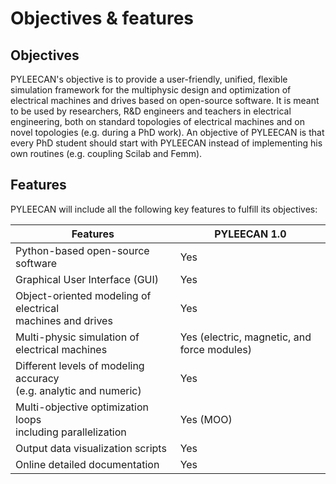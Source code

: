 
Objectives & features
=====================

Objectives
----------

PYLEECAN's objective is to provide a user-friendly, unified, flexible
simulation framework for the multiphysic design and optimization of
electrical machines and drives based on open-source software. It is
meant to be used by researchers, R&D engineers and teachers in
electrical engineering, both on standard topologies of electrical
machines and on novel topologies (e.g. during a PhD work). An objective
of PYLEECAN is that every PhD student should start with PYLEECAN instead
of implementing his own routines (e.g. coupling Scilab and Femm).

Features
--------

PYLEECAN will include all the following key features to fulfill its
objectives:


| Features                                                                | PYLEECAN 1.0                                |
| ----------------------------------------------------------------------- | ------------------------------------------- |
| Python-based open-source software                                       | Yes                                         |
| Graphical User Interface (GUI)                                          | Yes                                         |
| Object-oriented modeling of electrical </br> machines and drives        | Yes                                         |
| Multi-physic simulation of electrical machines                          | Yes (electric, magnetic, and force modules) |
| Different levels of modeling accuracy </br> (e.g. analytic and numeric) | Yes                                         |
| Multi-objective optimization loops </br> including parallelization      | Yes (MOO)                                   |
| Output data visualization scripts                                       | Yes                                         |
| Online detailed documentation                                           | Yes                                         |



